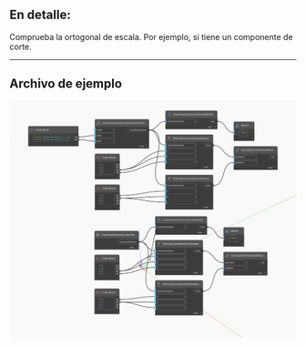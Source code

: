 ## En detalle:
Comprueba la ortogonal de escala. Por ejemplo, si tiene un componente de corte.
___
## Archivo de ejemplo

![IsScaledOrtho](./Autodesk.DesignScript.Geometry.CoordinateSystem.IsScaledOrtho_img.jpg)

